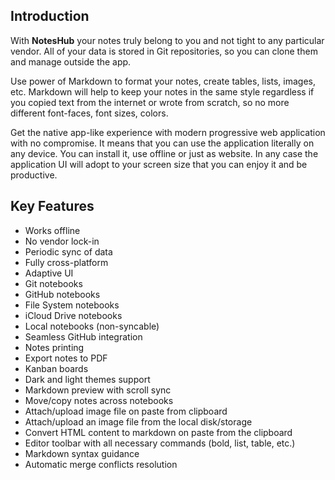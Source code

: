 ## Introduction

  With **NotesHub** your notes truly belong to you and not tight to any particular vendor. All of your data is stored in Git repositories, so you can clone them and manage outside the app.

  Use power of Markdown to format your notes, create tables, lists, images, etc. Markdown will help to keep your notes in the same style regardless if you copied text from the internet or wrote from scratch, so no more different font-faces, font sizes, colors.

  Get the native app-like experience with modern progressive web application with no compromise. It means that you can use the application literally on any device. You can install it, use offline or just as website. In any case the application UI will adopt to your screen size that you can enjoy it and be productive.

  ## Key Features

- Works offline
- No vendor lock-in
- Periodic sync of data
- Fully cross-platform
- Adaptive UI
- Git notebooks
- GitHub notebooks
- File System notebooks
- iCloud Drive notebooks
- Local notebooks (non-syncable)
- Seamless GitHub integration
- Notes printing
- Export notes to PDF
- Kanban boards
- Dark and light themes support
- Markdown preview with scroll sync
- Move/copy notes across notebooks
- Attach/upload image file on paste from clipboard
- Attach/upload an image file from the local disk/storage
- Convert HTML content to markdown on paste from the clipboard
- Editor toolbar with all necessary commands (bold, list, table, etc.)
- Markdown syntax guidance
- Automatic merge conflicts resolution
